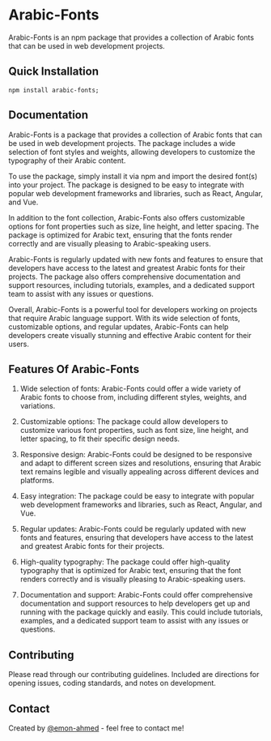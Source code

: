 # Arabic-Fonts
Arabic-Fonts is an npm package that provides a collection of Arabic fonts that can be used in web development projects. 

<!-- This package can be particularly useful for those working on projects that require Arabic language support, such as websites, applications, or digital content targeting Arabic-speaking audiences. -->

<!-- The package includes a variety of font styles and weights to choose from, allowing developers to customize the typography of their Arabic content.  -->

## Quick Installation

```
npm install arabic-fonts;
```

## Documentation
Arabic-Fonts is a package that provides a collection of Arabic fonts that can be used in web development projects. The package includes a wide selection of font styles and weights, allowing developers to customize the typography of their Arabic content.

To use the package, simply install it via npm and import the desired font(s) into your project. The package is designed to be easy to integrate with popular web development frameworks and libraries, such as React, Angular, and Vue.

In addition to the font collection, Arabic-Fonts also offers customizable options for font properties such as size, line height, and letter spacing. The package is optimized for Arabic text, ensuring that the fonts render correctly and are visually pleasing to Arabic-speaking users.

Arabic-Fonts is regularly updated with new fonts and features to ensure that developers have access to the latest and greatest Arabic fonts for their projects. The package also offers comprehensive documentation and support resources, including tutorials, examples, and a dedicated support team to assist with any issues or questions.

Overall, Arabic-Fonts is a powerful tool for developers working on projects that require Arabic language support. With its wide selection of fonts, customizable options, and regular updates, Arabic-Fonts can help developers create visually stunning and effective Arabic content for their users.

## Features Of Arabic-Fonts
1. Wide selection of fonts: Arabic-Fonts could offer a wide variety of Arabic fonts to choose from, including different styles, weights, and variations.

2. Customizable options: The package could allow developers to customize various font properties, such as font size, line height, and letter spacing, to fit their specific design needs.

3. Responsive design: Arabic-Fonts could be designed to be responsive and adapt to different screen sizes and resolutions, ensuring that Arabic text remains legible and visually appealing across different devices and platforms.

4. Easy integration: The package could be easy to integrate with popular web development frameworks and libraries, such as React, Angular, and Vue.

5. Regular updates: Arabic-Fonts could be regularly updated with new fonts and features, ensuring that developers have access to the latest and greatest Arabic fonts for their projects.

6. High-quality typography: The package could offer high-quality typography that is optimized for Arabic text, ensuring that the font renders correctly and is visually pleasing to Arabic-speaking users.

7. Documentation and support: Arabic-Fonts could offer comprehensive documentation and support resources to help developers get up and running with the package quickly and easily. This could include tutorials, examples, and a dedicated support team to assist with any issues or questions.

## Contributing
Please read through our contributing guidelines. Included are directions for opening issues, coding standards, and notes on development.

## Contact
Created by [@emon-ahmed](https://www.emonahmed.com/) - feel free to contact me!